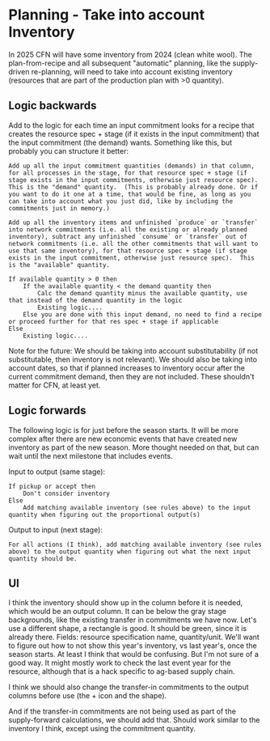 # Planning - Take into account Inventory

In 2025 CFN will have some inventory from 2024 (clean white wool).  The plan-from-recipe and all subsequent "automatic" planning, like the supply-driven re-planning, will need to take into account existing inventory (resources that are part of the production plan with >0 quantity).

## Logic backwards

Add to the logic for each time an input commitment looks for a recipe that creates the resource spec + stage (if it exists in the input commitment) that the input commitment (the demand) wants.  Something like this, but probably you can structure it better:
```
Add up all the input commitment quantities (demands) in that column, for all processes in the stage, for that resource spec + stage (if stage exists in the input commitments, otherwise just resource spec).  This is the "demand" quantity.  (This is probably already done. Or if you want to do it one at a time, that would be fine, as long as you can take into account what you just did, like by including the commitments just in memory.)

Add up all the inventory items and unfinished `produce` or `transfer` into network commitments (i.e. all the existing or already planned inventory), subtract any unfinished `consume` or `transfer` out of network commitments (i.e. all the other commitments that will want to use that same inventory), for that resource spec + stage (if stage exists in the input commitment, otherwise just resource spec).  This is the "available" quantity.

If available quantity > 0 then
    If the available quantity < the demand quantity then
        Calc the demand quantity minus the available quantity, use that instead of the demand quantity in the logic
        Existing logic....
    Else you are done with this input demand, no need to find a recipe or proceed further for that res spec + stage if applicable
Else
    Existing logic....
```
Note for the future: We should be taking into account substitutability (if not substitutable, then inventory is not relevant).  We should also be taking into account dates, so that if planned increases to inventory occur after the current commitment demand, then they are not included.  These shouldn't matter for CFN, at least yet.

## Logic forwards

The following logic is for just before the season starts.  It will be more complex after there are new economic events that have created new inventory as part of the new season.  More thought needed on that, but can wait until the next milestone that includes events.

Input to output (same stage): 
```
If pickup or accept then
    Don't consider inventory
Else
    Add matching available inventory (see rules above) to the input quantity when figuring out the proportional output(s)
```
Output to input (next stage):
```
For all actions (I think), add matching available inventory (see rules above) to the output quantity when figuring out what the next input quantity should be.
```

## UI

I think the inventory should show up in the column before it is needed, which would be an output column. It can be below the gray stage backgrounds, like the existing transfer in commitments we have now. Let's use a different shape, a rectangle is good.  It should be green, since it is already there.  Fields: resource specification name, quantity/unit.  We'll want to figure out how to not show this year's inventory, vs last year's, once the season starts.  At least I think that would be confusing.  But I'm not sure of a good way.  It might mostly work to check the last event year for the resource, although that is a hack specific to ag-based supply chain.

I think we should also change the transfer-in commitments to the output columns before use (the + icon and the shape).

And if the transfer-in commitments are not being used as part of the supply-forward calculations, we should add that.  Should work similar to the inventory I think, except using the commitment quantity.


